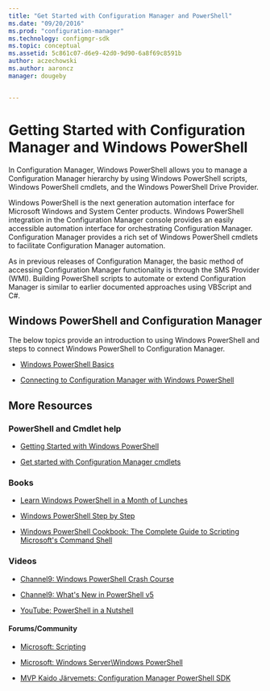 ```yaml
---
title: "Get Started with Configuration Manager and PowerShell"
ms.date: "09/20/2016"
ms.prod: "configuration-manager"
ms.technology: configmgr-sdk
ms.topic: conceptual
ms.assetid: 5c861c07-d6e9-42d0-9d90-6a8f69c8591b
author: aczechowski
ms.author: aaroncz
manager: dougeby


---
```

# Getting Started with Configuration Manager and Windows PowerShell
In Configuration Manager, Windows PowerShell allows you to manage a Configuration Manager hierarchy by using Windows PowerShell scripts, Windows PowerShell cmdlets, and the Windows PowerShell Drive Provider.  

 Windows PowerShell is the next generation automation interface for Microsoft Windows and System Center products. Windows PowerShell integration in the Configuration Manager console provides an easily accessible automation interface for orchestrating Configuration Manager. Configuration Manager provides a rich set of Windows PowerShell cmdlets to facilitate Configuration Manager automation.  

 As in previous releases of Configuration Manager, the basic method of accessing Configuration Manager functionality is through the SMS Provider (WMI). Building PowerShell scripts to automate or extend Configuration Manager is similar to earlier documented approaches using VBScript and C#.  

## Windows PowerShell and Configuration Manager  
 The below topics provide an introduction to using Windows PowerShell and steps to connect Windows PowerShell to Configuration Manager.  

-   [Windows PowerShell Basics](../../../develop/core/understand/windows-powershell-basics.md)  

-   [Connecting to Configuration Manager with Windows PowerShell](../../../develop/core/understand/connecting-to-configuration-manager-with-windows-powershell.md)  

## More Resources

### PowerShell and Cmdlet help

- [Getting Started with Windows PowerShell](https://docs.microsoft.com/powershell/scripting/getting-started/getting-started-with-windows-powershell)

- [Get started with Configuration Manager cmdlets](https://docs.microsoft.com/powershell/sccm/overview?view=sccm-ps)

### Books

- [Learn Windows PowerShell in a Month of Lunches](https://www.amazon.com/Learn-Windows-PowerShell-Month-Lunches/dp/1617291080/ref=sr_1_1?s=books&ie=UTF8&qid=1383160508&sr=1-1&keywords=PowerShell)  

- [Windows PowerShell Step by Step](https://www.amazon.com/Windows-PowerShell-Step-3rd/dp/0735675112/ref=sr_1_1?s=books&ie=UTF8&qid=1472588703&sr=1-1&keywords=Windows+PowerShell+step+by+step)  

- [Windows PowerShell Cookbook: The Complete Guide to Scripting Microsoft's Command Shell](https://www.amazon.com/Windows-PowerShell-Cookbook-Scripting-Microsofts/dp/1449320686/ref=pd_sim_b_3)  

### Videos

- [Channel9: Windows PowerShell Crash Course](https://channel9.msdn.com/Events/TechEd/NorthAmerica/2012/WSV321-R)  

- [Channel9: What's New in PowerShell v5](https://channel9.msdn.com/Blogs/Taste-of-Premier/Whats-New-in-PowerShell-v5)  

- [YouTube: PowerShell in a Nutshell](https://www.youtube.com/watch?v=vvCtUwHN2XI)  

#### Forums/Community

- [Microsoft: Scripting](https://devblogs.microsoft.com/scripting/)  

- [Microsoft: Windows Server\Windows PowerShell](https://social.technet.microsoft.com/Forums/windowsserver/home?forum=winserverpowershell)  

- [MVP Kaido Järvemets: Configuration Manager PowerShell SDK](https://cm12sdk.net/)  
